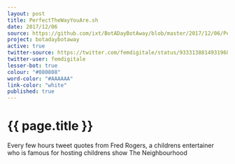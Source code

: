 ```yaml
---
layout: post
title: PerfectTheWayYouAre.sh
date: 2017/12/06
source: https://github.com/ixt/BotADayBotAway/blob/master/2017/12/06/PerfectTheWayYouAre.sh
project: botadaybotaway
active: true
twitter-source: https://twitter.com/femdigitale/status/933313881493196808
twitter-user: femdigitale
lesser-bot: true
colour: "#080808"
word-color: "#AAAAAA"
link-color: "white"
published: true
---
```

# {{ page.title }} 

Every few hours tweet quotes from Fred Rogers, a childrens entertainer who is
famous for hosting childrens show The Neighbourhood
